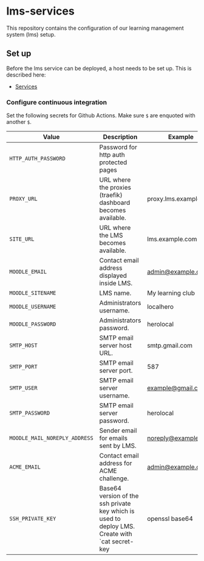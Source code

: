 # lms-services

This repository contains the configuration of our learning management system (lms) setup.

## Set up

Before the lms service can be deployed, a host needs to be set up. This is described here:

- [Services](https://github.com/openscript-ch/services/)

### Configure continuous integration

Set the following secrets for Github Actions. Make sure `$` are enquoted with another `$`.

| Value | Description | Example |
|---|---|---|
| `HTTP_AUTH_PASSWORD` | Password for http auth protected pages | |
| `PROXY_URL` | URL where the proxies (traefik) dashboard becomes available. | proxy.lms.example.com |
| `SITE_URL` | URL where the LMS becomes available. | lms.example.com |
| `MOODLE_EMAIL` | Contact email address displayed inside LMS. | admin@example.com |
| `MOODLE_SITENAME` | LMS name. | My learning club |
| `MOODLE_USERNAME` | Administrators username. | localhero |
| `MOODLE_PASSWORD` | Administrators password. | herolocal |
| `SMTP_HOST` | SMTP email server host URL. | smtp.gmail.com |
| `SMTP_PORT` | SMTP email server port. | 587 |
| `SMTP_USER` | SMTP email server username. | example@gmail.com |
| `SMTP_PASSWORD` | SMTP email server password. | herolocal |
| `MOODLE_MAIL_NOREPLY_ADDRESS` | Sender email for emails sent by LMS. | noreply@example.com |
| `ACME_EMAIL` | Contact email address for ACME challenge. | admin@example.com |
| `SSH_PRIVATE_KEY` | Base64 version of the ssh private key which is used to deploy LMS. Create with `cat secret-key | openssl base64 | tr -d '\n'`. | ... |
